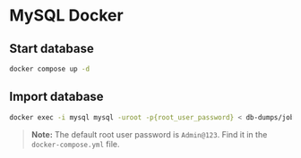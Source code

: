# MySQL Docker

## Start database

```bash
docker compose up -d
```

## Import database

```bash
docker exec -i mysql mysql -uroot -p{root_user_password} < db-dumps/job_db.sql
```

> **Note:** The default root user password is `Admin@123`. Find it in the `docker-compose.yml` file.
